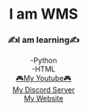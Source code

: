
<div align = "center">
    <h1>
    I am WMS
    </h1>
    <h3>&#9997;I am learning&#9997;</h3>
    -Python<br/>
    -HTML<br/>
    <a href="https://www.youtube.com/c/WMSGaming1/featured"target="_blank">&#127918;My Youtube&#127918;</a><br>
    <a href="https://discord.gg/ZJ63wHDDXB" target="_blank">My Discord Server</a><br>
    <a href="https://wmsgaming.github.io/WMSsite/" target="_blank">My Website</a>
    </div>
